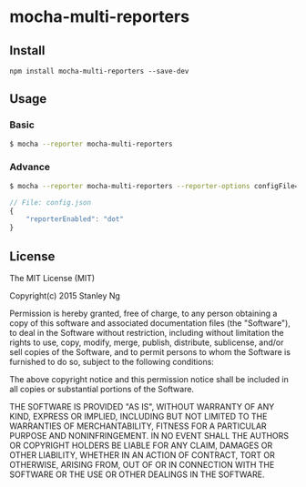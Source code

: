 mocha-multi-reporters
===

## Install

```
npm install mocha-multi-reporters --save-dev
```

## Usage

### Basic

```bash
$ mocha --reporter mocha-multi-reporters
```

### Advance

```bash
$ mocha --reporter mocha-multi-reporters --reporter-options configFile=config.json
```
```js
// File: config.json
{
    "reporterEnabled": "dot"
}
```


## License

The MIT License (MIT)

Copyright(c) 2015 Stanley Ng

Permission is hereby granted, free of charge, to any person obtaining a copy
of this software and associated documentation files (the "Software"), to deal
in the Software without restriction, including without limitation the rights
to use, copy, modify, merge, publish, distribute, sublicense, and/or sell
copies of the Software, and to permit persons to whom the Software is
furnished to do so, subject to the following conditions:

The above copyright notice and this permission notice shall be included in all
copies or substantial portions of the Software.

THE SOFTWARE IS PROVIDED "AS IS", WITHOUT WARRANTY OF ANY KIND, EXPRESS OR
IMPLIED, INCLUDING BUT NOT LIMITED TO THE WARRANTIES OF MERCHANTABILITY,
FITNESS FOR A PARTICULAR PURPOSE AND NONINFRINGEMENT. IN NO EVENT SHALL THE
AUTHORS OR COPYRIGHT HOLDERS BE LIABLE FOR ANY CLAIM, DAMAGES OR OTHER
LIABILITY, WHETHER IN AN ACTION OF CONTRACT, TORT OR OTHERWISE, ARISING FROM,
OUT OF OR IN CONNECTION WITH THE SOFTWARE OR THE USE OR OTHER DEALINGS IN THE
SOFTWARE.
